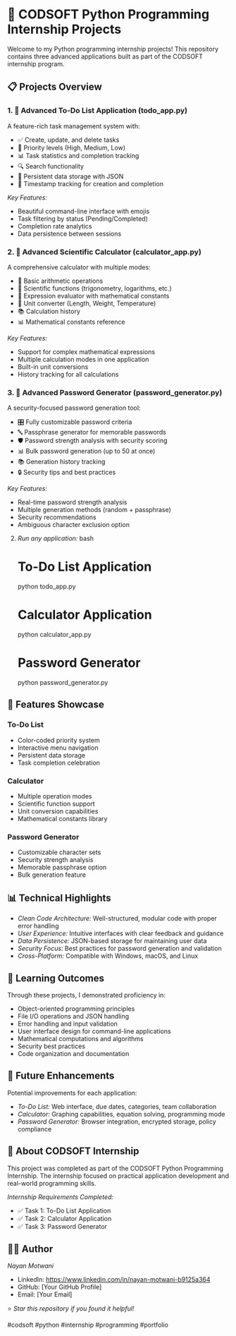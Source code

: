 # 🚀 CODSOFT Python Programming Internship Projects

Welcome to my Python programming internship projects! This repository contains three advanced applications built as part of the CODSOFT internship program.

## 📋 Projects Overview

### 1. 🎯 Advanced To-Do List Application (todo_app.py)
A feature-rich task management system with:
- ✅ Create, update, and delete tasks
- 🎯 Priority levels (High, Medium, Low)
- 📊 Task statistics and completion tracking
- 🔍 Search functionality
- 📝 Persistent data storage with JSON
- 📅 Timestamp tracking for creation and completion

*Key Features:*
- Beautiful command-line interface with emojis
- Task filtering by status (Pending/Completed)
- Completion rate analytics
- Data persistence between sessions

### 2. 🔬 Advanced Scientific Calculator (calculator_app.py)
A comprehensive calculator with multiple modes:
- 🧮 Basic arithmetic operations
- 🔬 Scientific functions (trigonometry, logarithms, etc.)
- 📝 Expression evaluator with mathematical constants
- 🔄 Unit converter (Length, Weight, Temperature)
- 📚 Calculation history
- 📊 Mathematical constants reference

*Key Features:*
- Support for complex mathematical expressions
- Multiple calculation modes in one application
- Built-in unit conversions
- History tracking for all calculations

### 3. 🔐 Advanced Password Generator (password_generator.py)
A security-focused password generation tool:
- 🎛 Fully customizable password criteria
- 🔤 Passphrase generator for memorable passwords
- 🛡 Password strength analysis with security scoring
- 📊 Bulk password generation (up to 50 at once)
- 📚 Generation history tracking
- 🔒 Security tips and best practices

*Key Features:*
- Real-time password strength analysis
- Multiple generation methods (random + passphrase)
- Security recommendations
- Ambiguous character exclusion option
  
2. *Run any application:*
   bash
   # To-Do List Application
   python todo_app.py
   
   # Calculator Application
   python calculator_app.py
   
   # Password Generator
   python password_generator.py
   

## 🎨 Features Showcase

### To-Do List
- Color-coded priority system
- Interactive menu navigation
- Persistent data storage
- Task completion celebration

### Calculator
- Multiple operation modes
- Scientific function support
- Unit conversion capabilities
- Mathematical constants library

### Password Generator
- Customizable character sets
- Security strength analysis
- Memorable passphrase option
- Bulk generation feature

## 📊 Technical Highlights

- *Clean Code Architecture:* Well-structured, modular code with proper error handling
- *User Experience:* Intuitive interfaces with clear feedback and guidance
- *Data Persistence:* JSON-based storage for maintaining user data
- *Security Focus:* Best practices for password generation and validation
- *Cross-Platform:* Compatible with Windows, macOS, and Linux

## 🎯 Learning Outcomes

Through these projects, I demonstrated proficiency in:
- Object-oriented programming principles
- File I/O operations and JSON handling
- Error handling and input validation
- User interface design for command-line applications
- Mathematical computations and algorithms
- Security best practices
- Code organization and documentation

## 🚀 Future Enhancements

Potential improvements for each application:
- *To-Do List:* Web interface, due dates, categories, team collaboration
- *Calculator:* Graphing capabilities, equation solving, programming mode
- *Password Generator:* Browser integration, encrypted storage, policy compliance

## 📝 About CODSOFT Internship

This project was completed as part of the CODSOFT Python Programming Internship. The internship focused on practical application development and real-world programming skills.

*Internship Requirements Completed:*
- ✅ Task 1: To-Do List Application
- ✅ Task 2: Calculator Application  
- ✅ Task 3: Password Generator

## 👨‍💻 Author

*Nayan Motwani*
- LinkedIn: https://www.linkedin.com/in/nayan-motwani-b9125a364
- GitHub: [Your GitHub Profile]
- Email: [Your Email]



⭐ *Star this repository if you found it helpful!*

#codsoft #python #internship #programming #portfolio
